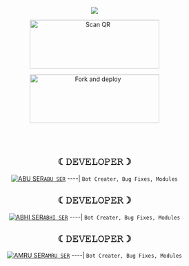  <div align="center">
<div align="center">
  <p align="center">
<img src=https://i.imgur.com/8LoHMT8.png>
</p>

<div align="center">

<a href="https://replit.com/abhiannan/Luzi-Mwol?v=1"><img align="center" src="https://i.imgur.com/SYoMXG2.png" alt="Scan QR" height="112" width="300" /></a>
<br>

<a href="https://bit.ly/Luzi-Mwol"><img align="center" src="https://i.imgur.com/eb2xb9u.png" alt="Fork and deploy" height="112" width="300" /></a>
   <br>
<div>

  
<div>
<br>
<br>

<div>
    

    
    

  

 <div align="center">

## ☾︎𝙳𝙴𝚅𝙴𝙻𝙾𝙿𝙴𝚁☽︎
  <div align="center">
  
   [![ABU SER](https://i.imgur.com/yubSaVi.jpg)](https://github.com/Afx-Abu)[`ABU SER`](https://i.imgur.com/yubSaVi.jpg)
----|
   `Bot Creater, Bug Fixes, Modules`

## ☾︎𝙳𝙴𝚅𝙴𝙻𝙾𝙿𝙴𝚁☽︎
  <div align="center">
  
   [![ABHI SER](https://i.imgur.com/vwKsur5.jpeg)](https://github.com/abhiannan)[`ABHI SER`](https://i.imgur.com/vwKsur5.jpeg)
----|
   `Bot Creater, Bug Fixes, Modules`

    
## ☾︎𝙳𝙴𝚅𝙴𝙻𝙾𝙿𝙴𝚁☽︎
  <div align="center">
  
   [![AMRU SER](https://i.imgur.com/amASdnT.jpg)](https://github.com/AMRUSIR)[`AMRU SER`](https://i.imgur.com/amASdnT.jpg)
----|
   `Bot Creater, Bug Fixes, Modules`
